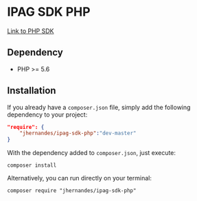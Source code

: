 # IPAG SDK PHP

[Link to PHP SDK](https://github.com/jhernandes/ipag-sdk-php)

## Dependency
* PHP >= 5.6

## Installation

If you already have a `composer.json` file, simply add the following dependency to your project:

```json
"require": {
    "jhernandes/ipag-sdk-php":"dev-master"
}
```

With the dependency added to `composer.json`, just execute:

```
composer install
```

Alternatively, you can run directly on your terminal:

```
composer require "jhernandes/ipag-sdk-php"
```
